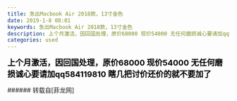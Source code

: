 ```yaml
---
title: 急出Macbook Air 2018款，13寸金色
date: 2019-1-8 08:01
keywords: 急出Macbook Air 2018款，13寸金色
description: 上个月激活，因回国处理，原价68000 现价54000 无任何磨损诚心要请加qq584119810 瞎几把讨价还价的就不要加了
categories: used
---
```

<td class="t_f" id="postmessage_2638351">

<strong><font size="4"><font color="#000000">上个月激活，因回国处理，原价68000 现价54000 无任何磨损</font></font></strong><strong><font size="4"><font color="#000000">诚心要请加qq584119810 瞎几把讨价还价的就不要加了</font></font></strong><br/>
</td>
###### 转载自[菲龙网]